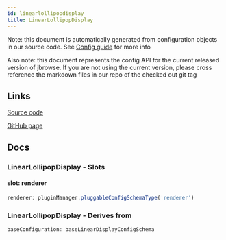 ```yaml
---
id: linearlollipopdisplay
title: LinearLollipopDisplay
---
```


Note: this document is automatically generated from configuration objects in our
source code. See [Config guide](/docs/config_guide) for more info

Also note: this document represents the config API for the current released
version of jbrowse. If you are not using the current version, please cross
reference the markdown files in our repo of the checked out git tag

## Links

[Source code](https://github.com/GMOD/jbrowse-components/blob/main/plugins/lollipop/src/LinearLollipopDisplay/configSchema.ts)

[GitHub page](https://github.com/GMOD/jbrowse-components/tree/main/website/docs/config/LinearLollipopDisplay.md)

## Docs

### LinearLollipopDisplay - Slots

#### slot: renderer

```js
renderer: pluginManager.pluggableConfigSchemaType('renderer')
```

### LinearLollipopDisplay - Derives from

```js
baseConfiguration: baseLinearDisplayConfigSchema
```
